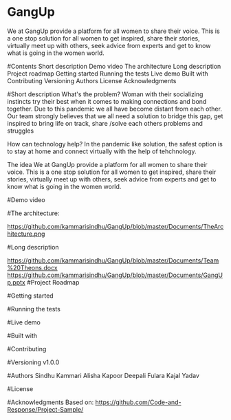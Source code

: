 # GangUp
We at GangUp provide a platform for all women to share their voice. This is a one stop solution for all women to get inspired, share their stories, virtually meet up with others, seek advice from experts and get to know what is going in the women world. 

#Contents
Short description
Demo video
The architecture
Long description
Project roadmap
Getting started
Running the tests
Live demo
Built with
Contributing
Versioning
Authors
License
Acknowledgments

#Short description
What's the problem?
Woman with their socializing instincts try their best when it comes to making connections and bond together.
Due to this pandemic we all have become distant from each other.
Our team strongly believes that we all need a solution to bridge this gap, get inspired to bring life on track, share /solve each others problems and struggles

How can technology help?
In the pandemic like solution, the safest option is to stay at home and connect virtually with the help of tehchnology.

The idea
We at GangUp provide a platform for all women to share their voice. This is a one stop solution for all women to get inspired, share their stories, virtually meet up with others, seek advice from experts and get to know what is going in the women world. 

#Demo video


#The architecture:

https://github.com/kammarisindhu/GangUp/blob/master/Documents/TheArchitecture.png

#Long description

https://github.com/kammarisindhu/GangUp/blob/master/Documents/Team%20Theons.docx
https://github.com/kammarisindhu/GangUp/blob/master/Documents/GangUp.pptx
#Project Roadmap


#Getting started

#Running the tests

#Live demo


#Built with

#Contributing

#Versioning
v1.0.0

#Authors
Sindhu Kammari
Alisha Kapoor
Deepali Fulara
Kajal Yadav

#License

#Acknowledgments
Based on: https://github.com/Code-and-Response/Project-Sample/

